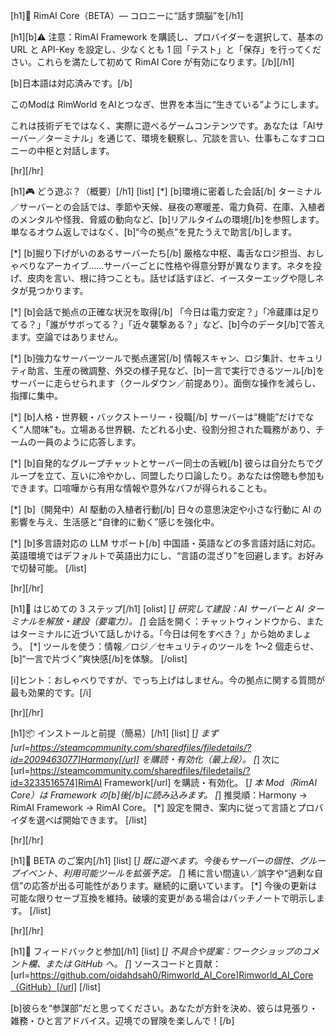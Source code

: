 [h1]🧠 RimAI Core（BETA）— コロニーに“話す頭脳”を[/h1]

[h1][b]⚠ 注意：RimAI Framework を購読し、プロバイダーを選択して、基本の URL と API-Key を設定し、少なくとも 1 回「テスト」と「保存」を行ってください。これらを満たして初めて RimAI Core が有効になります。[/b][/h1]

[b]日本語は対応済みです。[/b]

このModは RimWorld をAIとつなぎ、世界を本当に“生きている”ようにします。

これは技術デモではなく、実際に遊べるゲームコンテンツです。あなたは「AIサーバー／ターミナル」を通じて、環境を観察し、冗談を言い、仕事もこなすコロニーの中枢と対話します。

[hr][/hr]

[h1]🎮 どう遊ぶ？（概要）[/h1]
[list]
[*] [b]環境に密着した会話[/b]
	ターミナル／サーバーとの会話では、季節や天候、昼夜の寒暖差、電力負荷、在庫、入植者のメンタルや怪我、脅威の動向など、[b]リアルタイムの環境[/b]を参照します。単なるオウム返しではなく、[b]“今の拠点”を見たうえで助言[/b]します。

[*] [b]掘り下げがいのあるサーバーたち[/b]
	厳格な中枢、毒舌なロジ担当、おしゃべりなアーカイブ……サーバーごとに性格や得意分野が異なります。ネタを投げ、皮肉を言い、根に持つことも。話せば話すほど、イースターエッグや隠しネタが見つかります。

[*] [b]会話で拠点の正確な状況を取得[/b]
	「今日は電力安定？」「冷蔵庫は足りてる？」「誰がサボってる？」「近々襲撃ある？」など、[b]今のデータ[/b]で答えます。空論ではありません。

[*] [b]強力なサーバーツールで拠点運営[/b]
	情報スキャン、ロジ集計、セキュリティ助言、生産の微調整、外交の様子見など、[b]一言で実行できるツール[/b]をサーバーに走らせられます（クールダウン／前提あり）。面倒な操作を減らし、指揮に集中。

[*] [b]人格・世界観・バックストーリー・役職[/b]
	サーバーは“機能”だけでなく“人間味”も。立場ある世界観、たどれる小史、役割分担された職務があり、チームの一員のように応答します。

[*] [b]自発的なグループチャットとサーバー同士の舌戦[/b]
	彼らは自分たちでグループを立て、互いに冷やかし、同盟したり口論したり。あなたは傍聴も参加もできます。口喧嘩から有用な情報や意外なバフが得られることも。

[*] [b]（開発中）AI 駆動の入植者行動[/b]
	日々の意思決定や小さな行動に AI の影響を与え、生活感と“自律的に動く”感じを強化中。

[*] [b]多言語対応の LLM サポート[/b]
	中国語・英語などの多言語対話に対応。英語環境ではデフォルトで英語出力にし、“言語の混ざり”を回避します。お好みで切替可能。
[/list]

[hr][/hr]

[h1]🧭 はじめての 3 ステップ[/h1]
[olist]
[*] 研究して建設：AI サーバーと AI ターミナルを解放・建設（要電力）。
[*] 会話を開く：チャットウィンドウから、またはターミナルに近づいて話しかける。「今日は何をすべき？」から始めましょう。
[*] ツールを使う：情報／ロジ／セキュリティのツールを 1～2 個走らせ、[b]“一言で片づく”爽快感[/b]を体験。
[/olist]

[i]ヒント：おしゃべりですが、でっち上げはしません。今の拠点に関する質問が最も効果的です。[/i]

[hr][/hr]

[h1]📦 インストールと前提（簡易）[/h1]
[list]
[*] まず [url=https://steamcommunity.com/sharedfiles/filedetails/?id=2009463077]Harmony[/url] を購読・有効化（最上段）。
[*] 次に [url=https://steamcommunity.com/sharedfiles/filedetails/?id=3233516574]RimAI Framework[/url] を購読・有効化。
[*] 本 Mod（RimAI Core）は Framework の[b]後[/b]に読み込みます。
[*] 推奨順：Harmony → RimAI Framework → RimAI Core。
[*] 設定を開き、案内に従って言語とプロバイダを選べば開始できます。
[/list]

[hr][/hr]

[h1]🧪 BETA のご案内[/h1]
[list]
[*] 既に遊べます。今後もサーバーの個性、グループイベント、利用可能ツールを拡張予定。
[*] 稀に言い間違い／誤字や“過剰な自信”の応答が出る可能性があります。継続的に磨いています。
[*] 今後の更新は可能な限りセーブ互換を維持。破壊的変更がある場合はパッチノートで明示します。
[/list]

[hr][/hr]

[h1]🤝 フィードバックと参加[/h1]
[list]
[*] 不具合や提案：ワークショップのコメント欄、または GitHub へ。
[*] ソースコードと貢献：[url=https://github.com/oidahdsah0/Rimworld_AI_Core]Rimworld_AI_Core（GitHub）[/url]
[/list]

[b]彼らを“参謀部”だと思ってください。あなたが方針を決め、彼らは見張り・雑務・ひと言アドバイス。辺境での冒険を楽しんで！[/b]
